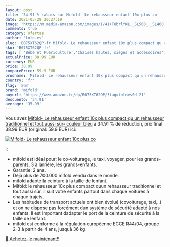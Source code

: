 ```yaml
---
layout: post
title: '34.91 % rabais sur Mifold- Le rehausseur enfant 10x plus co'
date: 2021-05-29 20:27:19
image: 'https://m.media-amazon.com/images/I/41+TubrlYKL._SL500_._SL400_.jpg'
comments: true
category: ofertas
author: 'tole.es'
slug: 'B075XT62QP-fr Mifold- Le rehausseur enfant 10x plus compact qu un...'
sku: 'B075XT62QP-fr'
tags: [ 'Bébé et Puériculture','Chaises hautes, sièges et accessoires','Repas de bébé','Réhausseurs','mifold', ]
actualPrice: 38.99 EUR
currency: EUR
price: 38.99
comparePrice: 59.9 EUR
prodname: 'Mifold- Le rehausseur enfant 10x plus compact qu un rehausseur traditionnel et tout aussi sûr- couleur bleu'
country: 'fr'
flag: '🇫🇷'
brand: 'mifold'
buyurl: 'https://www.amazon.fr/dp/B075XT62QP/?tag=tolees0d-21'
descuento: '34.91'
average: '35.99'
---
```


Vous avez [Mifold- Le rehausseur enfant 10x plus compact qu un rehausseur traditionnel et tout aussi sûr- couleur bleu](https://www.amazon.fr/dp/B075XT62QP/?tag=tolees0d-21)  à  34.91 % de réduction, prix final  38.99 EUR (original: 59.9 EUR) ici:

[![Mifold- Le rehausseur enfant 10x plus co](https://m.media-amazon.com/images/I/41+TubrlYKL._SL500_._SL400_.jpg)](https://www.amazon.fr/dp/B075XT62QP/?tag=tolees0d-21)

ℹ️:

- mifold est idéal pour: le co-voiturage, le taxi, voyager, pour les grands-parents, 3 à larrière, les grands-enfants.
- Garantie: 2 ans.
- Déjà plus de 700.000 mifold vendu dans le monde.
- mifold adapte la ceinture à la taille de lenfant.
- Mifold: le rehausseur 10x plus compact quun rehausseur traditionnel et tout aussi sûr. il suit votre enfants partout dans chaque voitures à chaque trajets.
- Les habitudes de transport actuels ont bien évolué (covoiturage, taxi,..) et on ne dispose pas forcément dun système de sécurité adapté à nos enfants. Il est important dadapter le port de la ceinture de sécurité à la taille de lenfant.
- mifold est conforme à la régulation européenne ECCE R44/04, groupe 2-3 à partir de 4 ans, jusquà 36 kg.

[🛒 Achetez-le maintenant!!](https://www.amazon.fr/dp/B075XT62QP/?tag=tolees0d-21)
